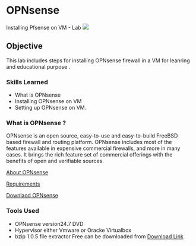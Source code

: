 # OPNsense
Installing Pfsense on VM - Lab
<img src="https://img.shields.io/badge/Firewall-OPNsense-orange?logo=opnsense&logoColor=white"></img>

## Objective
This lab includes steps for installing OPNsense firewall in a VM for leanring and educational purpose .

### Skills Learned

- What is OPNsense
- Installing OPNsense on VM
- Setting up OPNsense on VM.

### What is OPNsense ?
OPNsense is an open source, easy-to-use and easy-to-build FreeBSD based firewall and routing platform. OPNsense includes most of the features available in expensive commercial firewalls, 
and more in many cases. It brings the rich feature set of commercial offerings with the benefits of open and verifiable sources.

<a href="https://opnsense.org/about/about-opnsense/">About OPNsense</a>

<a href="https://opnsense.org/users/get-started/">Requirements</a>

<a href="https://opnsense.org/download/">Downlaod OPNsense</a>

### Tools Used

- OPNsense version24.7 DVD 
- Hypervisor either Vmware or Oracke Virtualbox
- bzip 1.0.5 file extractor Free can be downloaded from <a href="https://gnuwin32.sourceforge.net/packages/bzip2.htm">Download Link</a>

